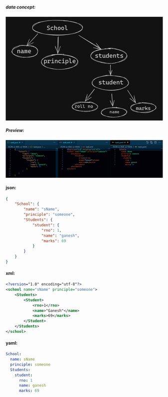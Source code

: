 ##### data concept:  
![](../Z_Images/006.png)  

##### Preview:  
![](../Z_Images/007.png)  
#### json:  
```json
{
    "School": {
        "name": "sName",
        "principle": "someone",
        "Students": {
            "student": {
                "rno": 1,
                "name": "ganesh",
                "marks": 69
            }
        }
    }
}
```  
#### xml:  
```xml
<?version="1.0" encoding="utf-8"?>
<school name="sName" principle="someone">
    <Students>
        <Student>
            <rno>1</rno>
            <name>"Ganesh"</name>
            <marks>69</marks>
        </Student>
    </Students>
</school>
```  
#### yaml:  
```yaml
School:
  name: sName
  principle: someone
  Students:
    student:
      rno: 1
      name: ganesh
      marks: 69
```  